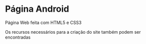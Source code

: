 # Página Android
 Página Web feita com HTML5 e CSS3
 
 Os recursos necessários para a criação do site também podem ser encontradas
